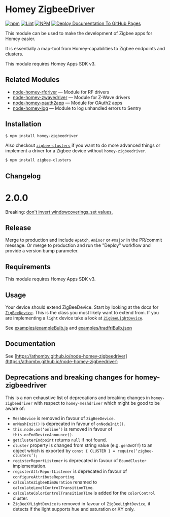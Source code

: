 # Homey ZigbeeDriver

[![npm](https://img.shields.io/npm/v/homey-zigbeedriver)](https://www.npmjs.com/package/homey-zigbeedriver) [![Lint](https://github.com/athombv/node-homey-zigbeedriver/actions/workflows/lint.yml/badge.svg?branch=master)](https://github.com/athombv/node-homey-zigbeedriver/actions/workflows/lint.yml) [![NPM](https://github.com/athombv/node-homey-zigbeedriver/actions/workflows/deploy.yml/badge.svg)](https://github.com/athombv/node-homey-zigbeedriver/actions/workflows/deploy.yml) [![Deploy Documentation To GitHub Pages](https://github.com/athombv/node-homey-zigbeedriver/actions/workflows/docs.yml/badge.svg?branch=master)](https://github.com/athombv/node-homey-zigbeedriver/actions/workflows/docs.yml)

This module can be used to make the development of Zigbee apps for Homey easier.

It is essentially a map-tool from Homey-capabilities to Zigbee endpoints and clusters.

This module requires Homey Apps SDK v3.

## Related Modules

* [node-homey-rfdriver](https://athombv.github.io/node-homey-rfdriver) — Module for RF drivers
* [node-homey-zwavedriver](https://athombv.github.io/node-homey-zwavedriver) — Module for Z-Wave drivers
* [node-homey-oauth2app](https://athombv.github.io/node-homey-oauth2app) — Module for OAuth2 apps
* [node-homey-log](https://athombv.github.io/node-homey-log) — Module to log unhandled errors to Sentry

## Installation

```bash
$ npm install homey-zigbeedriver
```

Also checkout [`zigbee-clusters`](https://github.com/athombv/node-zigbee-clusters) if you want to do more advanced things or implement a driver for a Zigbee device without `homey-zigbeedriver`.

```bash
$ npm install zigbee-clusters
```

## Changelog

# 2.0.0

Breaking: [don't invert windowcoverings_set values.](https://github.com/athombv/node-homey-zigbeedriver/commit/9edeb2713c9476ea2d5cde4a05ab8cf8d4ab52a2)

## Release

Merge to production and include `#patch`, `#minor` or `#major` in the PR/commit message. Or merge to production and run the "Deploy" workflow and provide a version bump parameter.

## Requirements

This module requires Homey Apps SDK v3.

## Usage

Your device should extend ZigBeeDevice. Start by looking at the docs for [`ZigBeeDevice`](https://athombv.github.io/node-homey-zigbeedriver/ZigBeeDevice.html). This is the class you most likely want to extend from. If you are implementing a `light` device take a look at [`ZigBeeLightDevice`](https://athombv.github.io/node-homey-zigbeedriver/ZigBeeLightDevice.html).

See [examples/exampleBulb.js](https://github.com/athombv/node-homey-zigbeedriver/blob/master/examples/exampleBulb.js) and [examples/tradfriBulb.json](https://github.com/athombv/node-homey-zigbeedriver/blob/master/examples/exampleBulb.json)

## Documentation
See [https://athombv.github.io/node-homey-zigbeedriver](https://athombv.github.io/node-homey-zigbeedriver)

## Deprecations and breaking changes for homey-zigbeedriver

This is a non exhaustive list of deprecations and breaking changes in `homey-zigbeedriver` with respect to `homey-meshdriver` which might be good to be aware of:

- `MeshDevice` is removed in favour of `ZigBeeDevice`.
- `onMeshInit()` is deprecated in favour of `onNodeInit()`.
- `this.node.on(‘online’)` is removed in favour of `this.onEndDeviceAnnounce()`.
- `getClusterEndpoint` returns `null` if not found.
- `cluster` property is changed from string value (e.g. `genOnOff`) to an object which is exported by `const { CLUSTER } = require(‘zigbee-clusters’);`
- `registerReportListener` is deprecated in favour of `BoundCluster` implementation.
- `registerAttrReportListener` is deprecated in favour of `configureAttributeReporting`.
- `calculateZigbeeDimDuration` renamed to `calculateLevelControlTransitionTime`.
- `calculateColorControlTransitionTime` is added for the `colorControl` cluster.
- `ZigBeeXYLightDevice` is removed in favour of `ZigBeeLightDevice`, it detects if the light supports hue and saturation or XY only.

